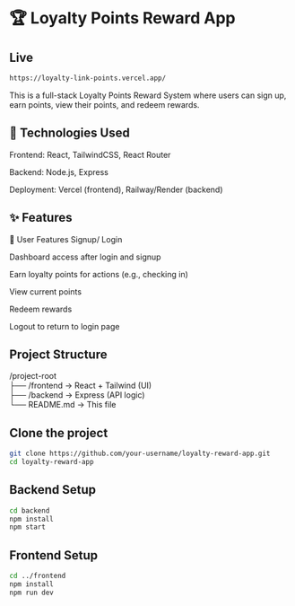 # 🏆 Loyalty Points Reward App

## Live

```bash
https://loyalty-link-points.vercel.app/
```

This is a full-stack Loyalty Points Reward System where users can sign up, earn points, view their points, and redeem rewards.

## 🧠 Technologies Used

Frontend: React, TailwindCSS, React Router

Backend: Node.js, Express

Deployment: Vercel (frontend), Railway/Render (backend)

## ✨ Features

👤 User Features
Signup/ Login

Dashboard access after login and signup

Earn loyalty points for actions (e.g., checking in)

View current points

Redeem rewards

Logout to return to login page

## Project Structure

/project-root  
├── /frontend → React + Tailwind (UI)  
├── /backend → Express (API logic)  
└── README.md → This file

## Clone the project

```bash
git clone https://github.com/your-username/loyalty-reward-app.git
cd loyalty-reward-app
```

## Backend Setup

```bash
cd backend
npm install
npm start
```

## Frontend Setup

```bash
cd ../frontend
npm install
npm run dev
```
